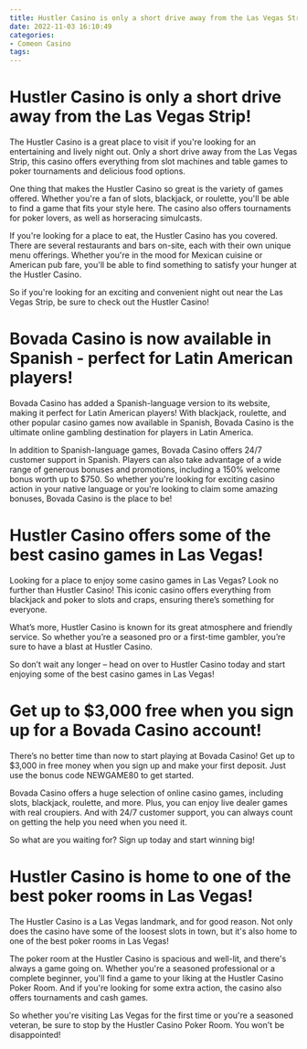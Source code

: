 ```yaml
---
title: Hustler Casino is only a short drive away from the Las Vegas Strip!
date: 2022-11-03 16:10:49
categories:
- Comeon Casino
tags:
---
```



#  Hustler Casino is only a short drive away from the Las Vegas Strip!

The Hustler Casino is a great place to visit if you're looking for an entertaining and lively night out. Only a short drive away from the Las Vegas Strip, this casino offers everything from slot machines and table games to poker tournaments and delicious food options.

One thing that makes the Hustler Casino so great is the variety of games offered. Whether you're a fan of slots, blackjack, or roulette, you'll be able to find a game that fits your style here. The casino also offers tournaments for poker lovers, as well as horseracing simulcasts.

If you're looking for a place to eat, the Hustler Casino has you covered. There are several restaurants and bars on-site, each with their own unique menu offerings. Whether you're in the mood for Mexican cuisine or American pub fare, you'll be able to find something to satisfy your hunger at the Hustler Casino.

So if you're looking for an exciting and convenient night out near the Las Vegas Strip, be sure to check out the Hustler Casino!

#  Bovada Casino is now available in Spanish - perfect for Latin American players!

Bovada Casino has added a Spanish-language version to its website, making it perfect for Latin American players! With blackjack, roulette, and other popular casino games now available in Spanish, Bovada Casino is the ultimate online gambling destination for players in Latin America.

In addition to Spanish-language games, Bovada Casino offers 24/7 customer support in Spanish. Players can also take advantage of a wide range of generous bonuses and promotions, including a 150% welcome bonus worth up to $750. So whether you're looking for exciting casino action in your native language or you're looking to claim some amazing bonuses, Bovada Casino is the place to be!

#  Hustler Casino offers some of the best casino games in Las Vegas!

Looking for a place to enjoy some casino games in Las Vegas? Look no further than Hustler Casino! This iconic casino offers everything from blackjack and poker to slots and craps, ensuring there’s something for everyone.

What’s more, Hustler Casino is known for its great atmosphere and friendly service. So whether you’re a seasoned pro or a first-time gambler, you’re sure to have a blast at Hustler Casino.

So don’t wait any longer – head on over to Hustler Casino today and start enjoying some of the best casino games in Las Vegas!

#  Get up to $3,000 free when you sign up for a Bovada Casino account!

There’s no better time than now to start playing at Bovada Casino! Get up to $3,000 in free money when you sign up and make your first deposit. Just use the bonus code NEWGAME80 to get started.

Bovada Casino offers a huge selection of online casino games, including slots, blackjack, roulette, and more. Plus, you can enjoy live dealer games with real croupiers. And with 24/7 customer support, you can always count on getting the help you need when you need it.

So what are you waiting for? Sign up today and start winning big!

#  Hustler Casino is home to one of the best poker rooms in Las Vegas!

The Hustler Casino is a Las Vegas landmark, and for good reason. Not only does the casino have some of the loosest slots in town, but it's also home to one of the best poker rooms in Las Vegas!

The poker room at the Hustler Casino is spacious and well-lit, and there's always a game going on. Whether you're a seasoned professional or a complete beginner, you'll find a game to your liking at the Hustler Casino Poker Room. And if you're looking for some extra action, the casino also offers tournaments and cash games.

So whether you're visiting Las Vegas for the first time or you're a seasoned veteran, be sure to stop by the Hustler Casino Poker Room. You won't be disappointed!